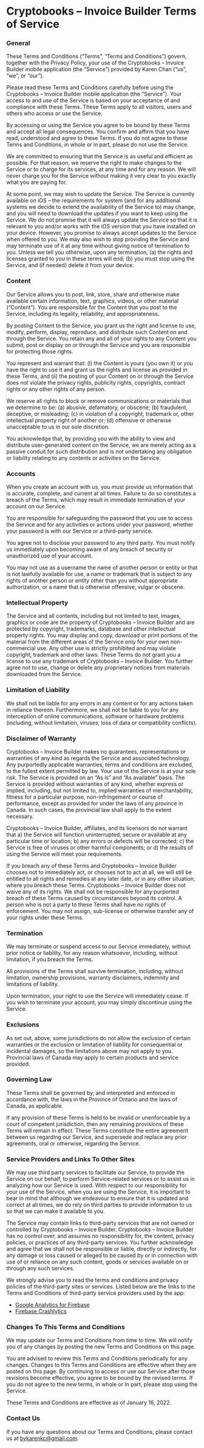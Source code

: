 <h1>Cryptobooks – Invoice Builder Terms of Service</h1>

<h3>General</h3>

These Terms and Conditions (“Terms”, “Terms and Conditions”) govern, together with the Privacy Policy, your use of the Cryptobooks – Invoice Builder mobile application (the “Service”) provided by Karen Chan (“us”, “we”, or “our”).

Please read these Terms and Conditions carefully before using the Cryptobooks – Invoice Builder mobile application (the “Service”). Your access to and use of the Service is based on your acceptance of and compliance with these Terms. These Terms apply to all visitors, users and others who access or use the Service.

By accessing or using the Service you agree to be bound by these Terms and accept all legal consequences. You confirm and affirm that you have read, understood and agree to these Terms. If you do not agree to these Terms and Conditions, in whole or in part, please do not use the Service.

We are committed to ensuring that the Service is as useful and efficient as possible. For that reason, we reserve the right to make changes to the Service or to charge for its services, at any time and for any reason. We will never charge you for the Service without making it very clear to you exactly what you are paying for.

At some point, we may wish to update the Service. The Service is currently available on iOS – the requirements for system (and for any additional systems we decide to extend the availability of the Service to) may change, and you will need to download the updates if you want to keep using the Service. We do not promise that it will always update the Service so that it is relevant to you and/or works with the iOS version that you have installed on your device. However, you promise to always accept updates to the Service when offered to you. We may also wish to stop providing the Service and may terminate use of it at any time without giving notice of termination to you. Unless we tell you otherwise, upon any termination, (a) the rights and licenses granted to you in these terms will end; (b) you must stop using the Service, and (if needed) delete it from your device.

<h3>Content</h3>

Our Service allows you to post, link, store, share and otherwise make available certain information, text, graphics, videos, or other material (“Content”). You are responsible for the Content that you post to the Service, including its legality, reliability, and appropriateness.

By posting Content to the Service, you grant us the right and license to use, modify, perform, display, reproduce, and distribute such Content on and through the Service. You retain any and all of your rights to any Content you submit, post or display on or through the Service and you are responsible for protecting those rights.

You represent and warrant that: (i) the Content is yours (you own it) or you have the right to use it and grant us the rights and license as provided in these Terms, and (ii) the posting of your Content on or through the Service does not violate the privacy rights, publicity rights, copyrights, contract rights or any other rights of any person.

We reserve all rights to block or remove communications or materials that we determine to be: (a) abusive, defamatory, or obscene; (b) fraudulent, deceptive, or misleading; (c) in violation of a copyright, trademark or, other intellectual property right of another or; (d) offensive or otherwise unacceptable to us in our sole discretion.

You acknowledge that, by providing you with the ability to view and distribute user-generated content on the Service, we are merely acting as a passive conduit for such distribution and is not undertaking any obligation or liability relating to any contents or activities on the Service.

<h3>Accounts</h3>
 
When you create an account with us, you must provide us information that is accurate, complete, and current at all times. Failure to do so constitutes a breach of the Terms, which may result in immediate termination of your account on our Service.

You are responsible for safeguarding the password that you use to access the Service and for any activities or actions under your password, whether your password is with our Service or a third-party service.

You agree not to disclose your password to any third party. You must notify us immediately upon becoming aware of any breach of security or unauthorized use of your account.

You may not use as a username the name of another person or entity or that is not lawfully available for use, a name or trademark that is subject to any rights of another person or entity other than you without appropriate authorization, or a name that is otherwise offensive, vulgar or obscene.

<h3>Intellectual Property</h3>

The Service and all contents, including but not limited to text, images, graphics or code are the property of Cryptobooks – Invoice Builder and are protected by copyright, trademarks, database and other intellectual property rights. You may display and copy, download or print portions of the material from the different areas of the Service only for your own non-commercial use. Any other use is strictly prohibited and may violate copyright, trademark and other laws. These Terms do not grant you a license to use any trademark of Cryptobooks – Invoice Builder. You further agree not to use, change or delete any proprietary notices from materials downloaded from the Service.

<h3>Limitation of Liability</h3>

We shall not be liable for any errors in any content or for any actions taken in reliance thereon. Furthermore, we shall not be liable to you for any interception of online communications, software or hardware problems (including, without limitation, viruses, loss of data or compatibility conflicts).

<h3>Disclaimer of Warranty</h3>

Cryptobooks – Invoice Builder makes no guarantees, representations or warranties of any kind as regards the Service and associated technology. Any purportedly applicable warranties, terms and conditions are excluded, to the fullest extent permitted by law. Your use of the Service is at your sole risk. The Service is provided on an “As is” and “As available” basis. The Service is provided without warranties of any kind, whether express or implied, including, but not limited to, implied warranties of merchantability, fitness for a particular purpose, non-infringement or course of performance, except as provided for under the laws of any province in Canada. In such cases, the provincial law shall apply to the extent necessary.

Cryptobooks – Invoice Builder, affiliates, and its licensors do not warrant that a) the Service will function uninterrupted, secure or available at any particular time or location; b) any errors or defects will be corrected; c) the Service is free of viruses or other harmful components; or d) the results of using the Service will meet your requirements.

If you breach any of these Terms and Cryptobooks – Invoice Builder chooses not to immediately act, or chooses not to act at all, we will still be entitled to all rights and remedies at any later date, or in any other situation, where you breach these Terms. Cryptobooks – Invoice Builder does not waive any of its rights. We shall not be responsible for any purported breach of these Terms caused by circumstances beyond its control. A person who is not a party to these Terms shall have no rights of enforcement. You may not assign, sub-license or otherwise transfer any of your rights under these Terms.

<h3>Termination</h3>

We may terminate or suspend access to our Service immediately, without prior notice or liability, for any reason whatsoever, including, without limitation, if you breach the Terms.

All provisions of the Terms shall survive termination, including, without limitation, ownership provisions, warranty disclaimers, indemnity and limitations of liability.

Upon termination, your right to use the Service will immediately cease. If you wish to terminate your account, you may simply discontinue using the Service.

<h3>Exclusions</h3>

As set out, above, some jurisdictions do not allow the exclusion of certain warranties or the exclusion or limitation of liability for consequential or incidental damages, so the limitations above may not apply to you. Provincial laws of Canada may apply to certain products and service provided.

<h3>Governing Law</h3>

These Terms shall be governed by, and interpreted and enforced in accordance with, the laws in the Province of Ontario and the laws of Canada, as applicable.

If any provision of these Terms is held to be invalid or unenforceable by a court of competent jurisdiction, then any remaining provisions of these Terms will remain in effect. These Terms constitute the entire agreement between us regarding our Service, and supersede and replace any prior agreements, oral or otherwise, regarding the Service.

<h3>Service Providers and Links To Other Sites</h3>

We may use third party services to facilitate our Service, to provide the Service on our behalf, to perform Service-related services or to assist us in analyzing how our Service is used. With respect to our responsibility for your use of the Service, when you are using the Service, it is important to bear in mind that although we endeavour to ensure that it is updated and correct at all times, we do rely on third parties to provide information to us so that we can make it available to you.

The Service may contain links to third-party services that are not owned or controlled by Cryptobooks – Invoice Builder. Cryptobooks – Invoice Builder has no control over, and assumes no responsibility for, the content, privacy policies, or practices of any third-party services. You further acknowledge and agree that we shall not be responsible or liable, directly or indirectly, for any damage or loss caused or alleged to be caused by or in connection with use of or reliance on any such content, goods or services available on or through any such services.

We strongly advise you to read the terms and conditions and privacy policies of the third-party sites or services. Listed below are the links to the Terms and Conditions of third-party service providers used by the app:

<ul>
    <li><a href="https://firebase.google.com/terms/analytics">Google Analytics for Firebase</a></li>
    <li><a href="https://firebase.google.com/terms/crashlytics">Firebase Crashlytics</a></li>
</ul>  

<h3>Changes To This Terms and Conditions</h3>

We may update our Terms and Conditions from time to time. We will notify you of any changes by posting the new Terms and Conditions on this page.

You are advised to review this Terms and Conditions periodically for any changes. Changes to this Terms and Conditions are effective when they are posted on this page. By continuing to access or use our Service after those revisions become effective, you agree to be bound by the revised terms. If you do not agree to the new terms, in whole or in part, please stop using the Service.

These Terms and Conditions are effective as of January 16, 2022.

<h3>Contact Us</h3>

If you have any questions about our Terms and Conditions, please contact us at bykarenkc@gmail.com.

